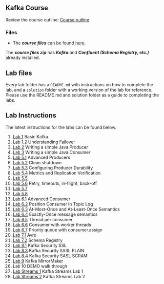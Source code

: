 ## Kafka Course

Review the course outline: [Course outline](https://github.com/fenago/kafka-training/blob/master/lab_guides/kafka_course_detailed_outline.pdf)

### Files 
* The ***course files*** can be found [here](https://github.com/fenago/kafka-training).

The ***course files zip*** has ***Kafka*** and ***Confluent (Schema Registry, etc.)*** already installed. 


## Lab files
Every lab folder has a `README.md` with instructions on how to complete the lab, and a `solution` folder with a working version of the lab for reference. Please use the README.md and solution folder as a guide to completing the labs. 


## Lab Instructions
The latest instructions for the labs can be found below. 



1. [Lab 1](https://github.com/fenago/kafka-training/tree/master/lab_guides) Basic Kafka 
1. [Lab 1.2](https://github.com/fenago/kafka-training/tree/master/lab_guides) Understanding Failover
1. [Lab 2](https://github.com/fenago/kafka-training/tree/master/lab_guides) Writing a simple Java Producer
1. [Lab 3](https://github.com/fenago/kafka-training/tree/master/lab_guides) Writing a simple Java Consumer
1. [Lab 5.1](https://github.com/fenago/kafka-training/tree/master/lab_guides) Advanced Producers
1. [Lab 5.2](https://github.com/fenago/kafka-training/tree/master/lab_guides) Clean shutdown 
1. [Lab 5.3](https://github.com/fenago/kafka-training/tree/master/lab_guides) Configuring Producer Durability
1. [Lab 5.4](https://github.com/fenago/kafka-training/tree/master/lab_guides) Metrics and Replication Verification
1. [Lab 5.5](https://github.com/fenago/kafka-training/tree/master/lab_guides)
1. [Lab 5.6](https://github.com/fenago/kafka-training/tree/master/lab_guides) Retry, timeouts, in-flight, back-off
1. [Lab 5.7](https://github.com/fenago/kafka-training/tree/master/lab_guides)
1. [Lab 5.8](https://github.com/fenago/kafka-training/tree/master/lab_guides)
1. [Lab 6.1](https://github.com/fenago/kafka-training/tree/master/lab_guides) Advanced Consumer 
1. [Lab 6.2](https://github.com/fenago/kafka-training/tree/master/lab_guides) Position Consumer in Topic Log
1. [Lab 6.3](https://github.com/fenago/kafka-training/tree/master/lab_guides) At-Most-Once and At-Least-Once Semantics
1. [Lab 6.4](https://github.com/fenago/kafka-training/tree/master/lab_guides) Exactly-Once message semantics
1. [Lab 6.5](https://github.com/fenago/kafka-training/tree/master/lab_guides) Thread per consumer
1. [Lab 6.6](https://github.com/fenago/kafka-training/tree/master/lab_guides) Consumer with worker threads
1. [Lab 6.7](https://github.com/fenago/kafka-training/tree/master/lab_guides) Priority queue with consumer.assign
1. [Lab 7.1](https://github.com/fenago/kafka-training/tree/master/lab_guides) Avro
1. [Lab 7.2](https://github.com/fenago/kafka-training/tree/master/lab_guides) Schema Registry
1. [Lab 8.1](https://github.com/fenago/kafka-training/tree/master/lab_guides) Kafka Security SSL 
1. [Lab 8.3](https://github.com/fenago/kafka-training/tree/master/lab_guides) Kafka Security SASL PLAIN 
1. [Lab 8.4](https://github.com/fenago/kafka-training/tree/master/lab_guides) Kafka Security SASL SCRAM 
1. [Lab 9](https://github.com/fenago/kafka-training/tree/master/lab_guides) Kafka MirrorMaker 
1. Lab 10 DEMO walk through
1. [Lab Streams 1](https://github.com/fenago/kafka-training/tree/master/lab_guides) Kafka Streams Lab 1
1. [Lab Streams 2](https://github.com/fenago/kafka-training/tree/master/lab_guides) Kafka Streams Lab 2



